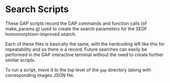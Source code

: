 # Search Scripts
These GAP scripts record the GAP commands and function calls (of make_params.g) used to create the search parameters for the SEDF homomorphism-improved search.

Each of these files is basically the same, with the hardcoding left like this for repeatability and so there is a record. Future searches can easily be performed in the GAP interactive terminal without the need to create further similar scripts. 

To run a script, move it to the top level of the ``gap`` directory (along with corresponding images JSON file.
